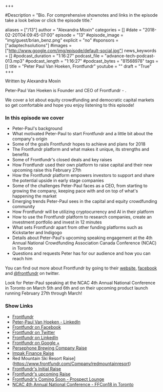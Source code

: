 +++

#Description = "Bio. For comprehensive shownotes and links in the episode take a look below or click the episode title."

aliases = ["/13"]
author = "Alexandra Moxin"
categories = []
#date = "2018-02-20T04:09:45-07:00"
episode = "13"
#episode_image = "img/guest/brian_benz.png"
explicit = "no"
#sponsors = ["adaptechsolutions"]
#images = ["http://www.google.com/img/episode/default-social.jpg"]
news_keywords = []
#podcast_duration = "1:16:27"
podcast_file = "advance-tech-podcast-013.mp3"
#podcast_length = "1:16:27"
#podcast_bytes = "81568978"
tags = []
title = "Peter Paul Van Hoeken, Frontfundr"
youtube = ""
draft = "True"
+++

Written by Alexandra Moxin

Peter-Paul Van Hoeken is Founder and CEO of Frontfundr - .

We cover a lot about equity crowdfunding and democratic capital markets so get comfortable and hope you enjoy listening to this episode!


### In this episode we cover

* Peter-Paul's background
* What motivated Peter-Paul to start Frontfundr and a little bit about the company's origin
* Some of the goals Frontfundr hopes to achieve and plans for 2018
* The Frontfundr platform and what makes it unique, its strengths and benefits
* Some of Frontfundr's closed deals and key raises
* How Frontfundr used their own platform to raise capital and their new upcoming raise this February 27th
* How the Frontfundr platform empowers investors to support and share the potential upside in early stage companies
* Some of the challenges Peter-Paul faces as a CEO, from starting to growing the company, keeping pace with and on top of what's happening the market
* Emerging trends Peter-Paul sees in the capital and equity crowdfunding community
* How Frontfundr will be utilizing cryptocurrency and AI in their platform
* How to use the Frontfundr platform to research companies, create an investment portfolio and invest in 12 minutes
* What sets Frontfundr apart from other funding platforms such as Kickstarter and Indigogo
* Details about Peter-Paul's upcoming speaking engagement at the 4th Annual National Crowdfunding Association Canada Conference (NCAC) in Toronto
* Questions and requests Peter has for our audience and how you can reach him

You can find out more about Frontfundr by going to their [website](https://www.frontfundr.com/), [facebook](https://www.facebook.com/frontfundr1/) and [@frontfundr](https://twitter.com/frontfundr) on twitter.

Look for Peter-Paul speaking at the NCAC 4th Annual National Conference in Toronto on March 5th and 6th and on their upcoming product launch running February 27th through March!


### Show Links

* [Frontfundr](https://www.frontfundr.com/)
* [Peter-Paul Van Hoeken - LinkedIn](linkedin.com/in/peterpaulvanhoeken/)
* [Frontfundr on Facebook](https://www.facebook.com/frontfundr1/)
* [Frontfundr on Twitter](https://twitter.com/frontfundr)
* [Frontfundr on LinkedIn](https://www.linkedin.com/company/frontfundr/)
* [Frontfundr on Google +](https://plus.google.com/101734665674120348964)
* [Persephone Brewing Company Raise](https://www.frontfundr.com/Company/persephone_brewing_company_1223)
* [Impak Finance Raise](https://www.frontfundr.com/Company/impak_finance)
* Red Mountain Ski Resort Raise](https://www.frontfundr.com/Company/redmountainresort)
* [Frontfundr's Initial Raise](https://www.frontfundr.com/Company/frontfundr)
* [Frontfundr's upcoming Raise](https://www.frontfundr.com/Company/frontfundr1)
* [Frontfundr's Coming Soon - Prospect Lounge](https://www.frontfundr.com/Home/ProspectLounge)
* [NCAC 4th Annual National Conference - FFCon18 in Toronto](http://ncfacanada.org/)



